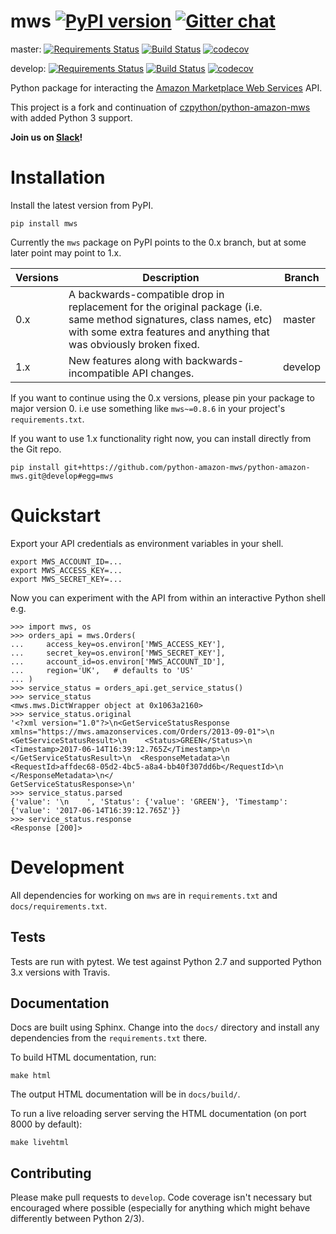 # mws [![PyPI version](https://badge.fury.io/py/mws.svg)](https://badge.fury.io/py/mws) [![Gitter chat](https://badges.gitter.im/python-amazon-mws/python-amazon-mws.png)](https://gitter.im/python-amazon-mws/community)

master: 
[![Requirements Status](https://requires.io/github/python-amazon-mws/python-amazon-mws/requirements.svg?branch=master)](https://requires.io/github/python-amazon-mws/python-amazon-mws/requirements/) [![Build Status](https://travis-ci.org/python-amazon-mws/python-amazon-mws.svg?branch=master)](https://travis-ci.org/python-amazon-mws/python-amazon-mws?branch=master) [![codecov](https://codecov.io/gh/python-amazon-mws/python-amazon-mws/branch/master/graph/badge.svg)](https://codecov.io/gh/python-amazon-mws/python-amazon-mws/branch/master)

develop: 
[![Requirements Status](https://requires.io/github/python-amazon-mws/python-amazon-mws/requirements.svg?branch=develop)](https://requires.io/github/python-amazon-mws/python-amazon-mws/requirements/) [![Build Status](https://travis-ci.org/python-amazon-mws/python-amazon-mws.svg?branch=develop)](https://travis-ci.org/python-amazon-mws/python-amazon-mws?branch=develop) [![codecov](https://codecov.io/gh/python-amazon-mws/python-amazon-mws/branch/develop/graph/badge.svg)](https://codecov.io/gh/python-amazon-mws/python-amazon-mws/branch/develop)

Python package for interacting the [Amazon Marketplace Web Services](http://docs.developer.amazonservices.com/en_UK/dev_guide/index.html) API.

This project is a fork and continuation of [czpython/python-amazon-mws](https://github.com/czpython/python-amazon-mws) with added Python 3 support.

**Join us on [Slack](https://join.slack.com/t/pythonamazonmws/shared_invite/enQtOTcwNTAzNjI4OTc2LTQyMzk1YzIxNTU0MmE1MWE0ZDUzZjBhMjI2ODZhNTQ5Mjk3ZTUyOGFkODk1N2Q2NjczZjY2M2U3NzAzNDU4ZTc)!**

# Installation

Install the latest version from PyPI.

```
pip install mws
```

Currently the `mws` package on PyPI points to the 0.x branch, but at some later point may point to 1.x. 

| Versions | Description                                                                                                                                                                                | Branch  |
|----------|--------------------------------------------------------------------------------------------------------------------------------------------------------------------------------------------|---------|
| 0.x      | A backwards-compatible drop in replacement for the original package (i.e. same method signatures, class names, etc) with some extra features and anything that was obviously broken fixed. | master  |
| 1.x      | New features along with backwards-incompatible API changes.                                                                                                                                | develop |

If you want to continue using the 0.x versions, please pin your package to major version 0. i.e use something like `mws~=0.8.6` in your project's `requirements.txt`. 

If you want to use 1.x functionality right now, you can install directly from the Git repo. 

```
pip install git+https://github.com/python-amazon-mws/python-amazon-mws.git@develop#egg=mws
```

# Quickstart

Export your API credentials as environment variables in your shell.

```
export MWS_ACCOUNT_ID=...
export MWS_ACCESS_KEY=...
export MWS_SECRET_KEY=...
```

Now you can experiment with the API from within an interactive Python shell e.g.

```
>>> import mws, os
>>> orders_api = mws.Orders(
...     access_key=os.environ['MWS_ACCESS_KEY'],
...     secret_key=os.environ['MWS_SECRET_KEY'],
...     account_id=os.environ['MWS_ACCOUNT_ID'],
...     region='UK',   # defaults to 'US'
... )
>>> service_status = orders_api.get_service_status()
>>> service_status
<mws.mws.DictWrapper object at 0x1063a2160>
>>> service_status.original
'<?xml version="1.0"?>\n<GetServiceStatusResponse xmlns="https://mws.amazonservices.com/Orders/2013-09-01">\n  <GetServiceStatusResult>\n    <Status>GREEN</Status>\n    <Timestamp>2017-06-14T16:39:12.765Z</Timestamp>\n  </GetServiceStatusResult>\n  <ResponseMetadata>\n    <RequestId>affdec68-05d2-4bc5-a8a4-bb40f307dd6b</RequestId>\n  </ResponseMetadata>\n</
GetServiceStatusResponse>\n'
>>> service_status.parsed
{'value': '\n    ', 'Status': {'value': 'GREEN'}, 'Timestamp': {'value': '2017-06-14T16:39:12.765Z'}}
>>> service_status.response
<Response [200]>
```

# Development
All dependencies for working on `mws` are in `requirements.txt` and `docs/requirements.txt`.

## Tests
Tests are run with pytest. We test against Python 2.7 and supported Python 3.x versions with Travis.

## Documentation
Docs are built using Sphinx. Change into the `docs/` directory and install any dependencies from the `requirements.txt` there.

To build HTML documentation, run:

```
make html
```
The output HTML documentation will be in `docs/build/`.

To run a live reloading server serving the HTML documentation (on port 8000 by default):

```
make livehtml
```

## Contributing
Please make pull requests to `develop`. Code coverage isn't necessary but encouraged where possible (especially for anything which might behave differently between Python 2/3).
